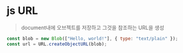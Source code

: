 # js URL

> document내에 오브젝트를 저장하고 그것을 참조하는 URL을 생성

```js
const blob = new Blob(["Hello, world!"], { type: "text/plain" });
const url = URL.createObjectURL(blob);
```
